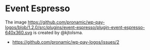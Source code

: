 # Event Espresso

The image https://github.com/pronamic/wp-pay-logos/blob/1.2.0/src/plugins/event-espresso/plugin-event-espresso-640x360.svg is created by @kjtolsma.

- https://github.com/pronamic/wp-pay-logos/issues/2
